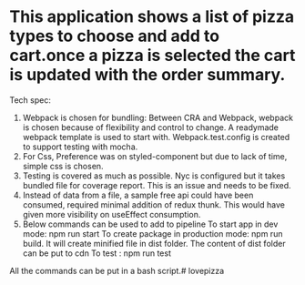 # This application shows a list of pizza types to choose and add to cart.once a pizza is selected the cart is updated with the order summary.

Tech spec:
1. Webpack is chosen for bundling: Between CRA and Webpack, webpack is chosen because of flexibility and control to change. A readymade webpack template is used to start with. Webpack.test.config is created to support testing with mocha.
2. For Css, Preference was on styled-component but due to lack of time, simple css is chosen.
3. Testing is covered as much as possible. Nyc is configured but it takes bundled file for coverage report. This is an issue and needs to be fixed.
4. Instead of data from a file, a sample free api could have been consumed, required minimal addition of redux thunk. This would have given more visibility on useEffect consumption.
5. Below commands can be used to add to pipeline
To start app in dev mode: npm run start
To create package in production mode: npm run build. It will create minified file in dist folder. The content of dist folder can be put to cdn 
To test : npm run test

All the commands can be put in a bash script.# lovepizza
